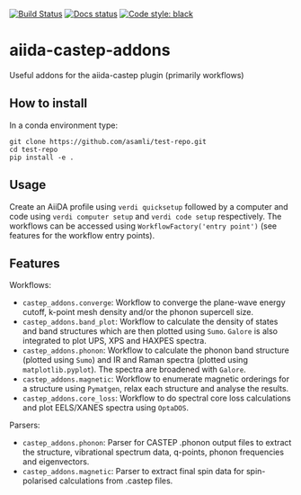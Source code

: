 [![Build Status](https://github.com/asamli/aiida-castep-addons/workflows/ci/badge.svg?branch=master)](https://github.com/asamli/aiida-castep-addons/actions)
[![Docs status](https://readthedocs.org/projects/aiida-castep-addons/badge)](http://aiida-castep-addons.readthedocs.io/)
[![Code style: black](https://img.shields.io/badge/code%20style-black-000000.svg)](https://github.com/psf/black)

# aiida-castep-addons

Useful addons for the aiida-castep plugin (primarily workflows)

How to install
-------------
In a conda environment type:
```
git clone https://github.com/asamli/test-repo.git
cd test-repo
pip install -e .
```

Usage
-----
Create an AiiDA profile using `verdi quicksetup` followed by a computer and code using `verdi computer setup` and `verdi code setup` respectively.
The workflows can be accessed using `WorkflowFactory('entry point')` (see features for the workflow entry points).

Features
--------
Workflows:
* `castep_addons.converge`: Workflow to converge the plane-wave energy cutoff, k-point mesh density and/or the phonon supercell size.
* `castep_addons.band_plot`: Workflow to calculate the density of states and band structures which are then plotted using `Sumo`. `Galore` is also integrated to plot UPS, XPS and HAXPES spectra.
* `castep_addons.phonon`: Workflow to calculate the phonon band structure (plotted using `Sumo`) and IR and Raman spectra (plotted using `matplotlib.pyplot`). The spectra are broadened with `Galore`.
* `castep_addons.magnetic`: Workflow to enumerate magnetic orderings for a structure using `Pymatgen`, relax each structure and analyse the results.
* `castep_addons.core_loss`: Workflow to do spectral core loss calculations and plot EELS/XANES spectra using `OptaDOS`.

Parsers:
* `castep_addons.phonon`: Parser for CASTEP .phonon output files to extract the structure, vibrational spectrum data, q-points, phonon frequencies and eigenvectors.
* `castep_addons.magnetic`: Parser to extract final spin data for spin-polarised calculations from .castep files.

